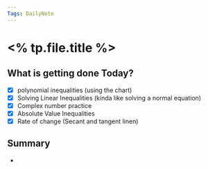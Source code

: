 ```yaml
---
Tags: DailyNote 
---
```



# <% tp.file.title %>
## What is getting done Today?
- [x] polynomial inequalities (using the chart)
- [x] Solving Linear Inequalities (kinda like solving a normal equation)
- [x] Complex number practice
- [x] Absolute Value Inequalities
- [x] Rate of change (Secant and tangent linen)

## Summary
- 